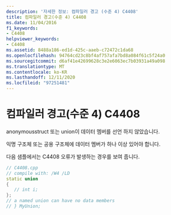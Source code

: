 ```yaml
---
description: '자세한 정보: 컴파일러 경고 (수준 4) C4408'
title: 컴파일러 경고(수준 4) C4408
ms.date: 11/04/2016
f1_keywords:
- C4408
helpviewer_keywords:
- C4408
ms.assetid: 8488a186-ed1d-425c-aaeb-c72472c1da68
ms.openlocfilehash: 94764cd23c8bf4af757afa7bd8a084f61c5f24a0
ms.sourcegitcommit: d6af41e42699628c3e2e6063ec7b03931a49a098
ms.translationtype: MT
ms.contentlocale: ko-KR
ms.lasthandoff: 12/11/2020
ms.locfileid: "97251481"
---
```

# <a name="compiler-warning-level-4-c4408"></a>컴파일러 경고(수준 4) C4408

anonymousstruct 또는 union이 데이터 멤버를 선언 하지 않았습니다.

익명 구조체 또는 공용 구조체에 데이터 멤버가 하나 이상 있어야 합니다.

다음 샘플에서는 C4408 오류가 발생하는 경우를 보여 줍니다.

```cpp
// C4408.cpp
// compile with: /W4 /LD
static union
{
   // int i;
};
// a named union can have no data members
// } MyUnion;
```
